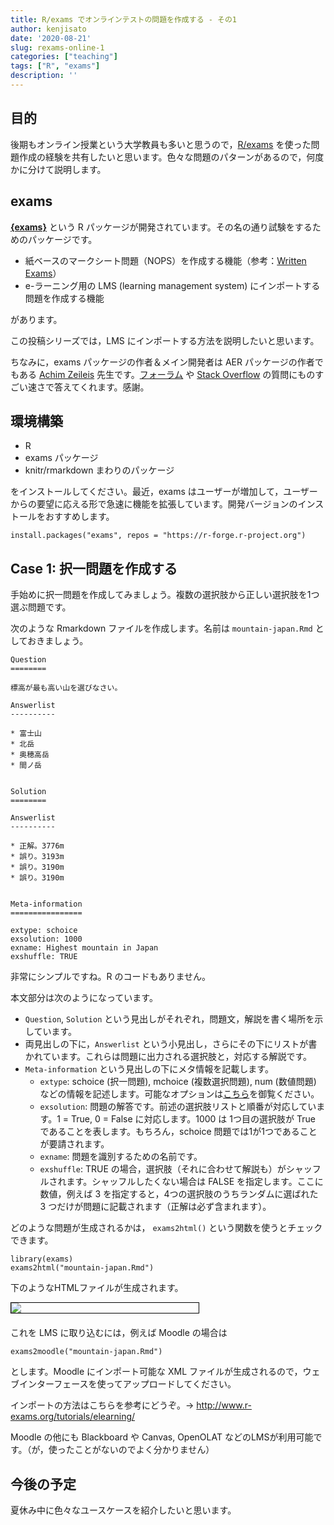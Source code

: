 ```yaml
---
title: R/exams でオンラインテストの問題を作成する - その1
author: kenjisato
date: '2020-08-21'
slug: rexams-online-1
categories: ["teaching"]
tags: ["R", "exams"]
description: ''
---
```


## 目的

後期もオンライン授業という大学教員も多いと思うので，[R/exams](http://www.r-exams.org/) を使った問題作成の経験を共有したいと思います。色々な問題のパターンがあるので，何度かに分けて説明します。

## exams

[**{exams}**](http://www.r-exams.org/) という R パッケージが開発されています。その名の通り試験をするためのパッケージです。


- 紙ベースのマークシート問題（NOPS）を作成する機能（参考：[Written Exams](http://www.r-exams.org/intro/written/)）
- e-ラーニング用の LMS (learning management system) にインポートする問題を作成する機能

があります。

この投稿シリーズでは，LMS にインポートする方法を説明したいと思います。

ちなみに，exams パッケージの作者＆メイン開発者は AER パッケージの作者でもある [Achim Zeileis](https://eeecon.uibk.ac.at/~zeileis/) 先生です。[フォーラム](https://r-forge.r-project.org/forum/forum.php?forum_id=4377) や [Stack Overflow](https://stackoverflow.com/questions/tagged/r-exams) の質問にものすごい速さで答えてくれます。感謝。


## 環境構築

- R
- exams パッケージ
- knitr/rmarkdown まわりのパッケージ

をインストールしてください。最近，exams はユーザーが増加して，ユーザーからの要望に応える形で急速に機能を拡張しています。開発バージョンのインストールをおすすめします。


```
install.packages("exams", repos = "https://r-forge.r-project.org")
```

## Case 1: 択一問題を作成する

手始めに択一問題を作成してみましょう。複数の選択肢から正しい選択肢を1つ選ぶ問題です。

次のような Rmarkdown ファイルを作成します。名前は `mountain-japan.Rmd` としておきましょう。


```
Question
========
  
標高が最も高い山を選びなさい。

Answerlist
----------
  
* 富士山
* 北岳
* 奥穂高岳
* 間ノ岳


Solution
========

Answerlist
----------
  
* 正解。3776m 
* 誤り。3193m
* 誤り。3190m
* 誤り。3190m


Meta-information
================
  
extype: schoice
exsolution: 1000
exname: Highest mountain in Japan
exshuffle: TRUE
```


非常にシンプルですね。R のコードもありません。

本文部分は次のようになっています。

- `Question`, `Solution` という見出しがそれぞれ，問題文，解説を書く場所を示しています。
- 両見出しの下に，`Answerlist` という小見出し，さらにその下にリストが書かれています。これらは問題に出力される選択肢と，対応する解説です。
- `Meta-information` という見出しの下にメタ情報を記載します。
  - `extype`: schoice (択一問題), mchoice (複数選択問題), num (数値問題) などの情報を記述します。可能なオプションは[こちら](http://www.r-exams.org/intro/dynamic/)を御覧ください。
  - `exsolution`: 問題の解答です。前述の選択肢リストと順番が対応しています。1 = True, 0 = False に対応します。1000 は 1つ目の選択肢が True であることを表します。もちろん，schoice 問題では1が1つであることが要請されます。
  - `exname`: 問題を識別するための名前です。
  - `exshuffle`: TRUE の場合，選択肢（それに合わせて解説も）がシャッフルされます。シャッフルしたくない場合は FALSE を指定します。ここに数値，例えば 3 を指定すると，4つの選択肢のうちランダムに選ばれた 3 つだけが問題に記載されます（正解は必ず含まれます）。
  
  
どのような問題が生成されるかは， `exams2html()` という関数を使うとチェックできます。

```
library(exams)
exams2html("mountain-japan.Rmd")
```

下のようなHTMLファイルが生成されます。


<div style="width: 300px; border: 1px solid black; margin-bottom: 20px;">
<img src="/images/postimage/rexams1-html.png">
</div>


これを LMS に取り込むには，例えば Moodle の場合は

```
exams2moodle("mountain-japan.Rmd")
```

とします。Moodle にインポート可能な XML ファイルが生成されるので，ウェブインターフェースを使ってアップロードしてください。

インポートの方法はこちらを参考にどうぞ。→ <http://www.r-exams.org/tutorials/elearning/>

Moodle の他にも Blackboard や Canvas, OpenOLAT などのLMSが利用可能です。（が，使ったことがないのでよく分かりません）


## 今後の予定

夏休み中に色々なユースケースを紹介したいと思います。


